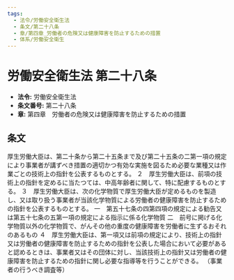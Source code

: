 ```yaml
---
tags:
  - 法令/労働安全衛生法
  - 条文/第二十八条
  - 章/第四章_労働者の危険又は健康障害を防止するための措置
  - 体系/労働安全衛生
---
```

# 労働安全衛生法 第二十八条

- **法令:** 労働安全衛生法
- **条文番号:** 第二十八条
- **章:** 第四章　労働者の危険又は健康障害を防止するための措置

## 条文
厚生労働大臣は、第二十条から第二十五条まで及び第二十五条の二第一項の規定により事業者が講ずべき措置の適切かつ有効な実施を図るため必要な業種又は作業ごとの技術上の指針を公表するものとする。
２　厚生労働大臣は、前項の技術上の指針を定めるに当たつては、中高年齢者に関して、特に配慮するものとする。
３　厚生労働大臣は、次の化学物質で厚生労働大臣が定めるものを製造し、又は取り扱う事業者が当該化学物質による労働者の健康障害を防止するための指針を公表するものとする。
一　第五十七条の四第四項の規定による勧告又は第五十七条の五第一項の規定による指示に係る化学物質
二　前号に掲げる化学物質以外の化学物質で、がんその他の重度の健康障害を労働者に生ずるおそれのあるもの
４　厚生労働大臣は、第一項又は前項の規定により、技術上の指針又は労働者の健康障害を防止するための指針を公表した場合において必要があると認めるときは、事業者又はその団体に対し、当該技術上の指針又は労働者の健康障害を防止するための指針に関し必要な指導等を行うことができる。
（事業者の行うべき調査等）

